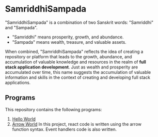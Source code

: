 # SamriddhiSampada

"SamriddhiSampada" is a combination of two Sanskrit words: "Samriddhi" and "Sampada".

- "Samriddhi" means prosperity, growth, and abundance.
- "Sampada" means wealth, treasure, and valuable assets.

When combined, "SamriddhiSampada" reflects the idea of creating a repository or platform that leads to the growth, abundance, and accumulation of valuable knowledge and resources in the realm of <b>full stack application development</b>. Just as wealth and prosperity are accumulated over time, this name suggests the accumulation of valuable information and skills in the context of creating and developing full stack applications.

## Programs

This repository contains the following programs:

1. [Hello World](hello-world/README.md)
2. [Arrow World](arrow-world/README.md)
   In this project, react code is written using the arrow function syntax.
   Event handlers code is also written.
